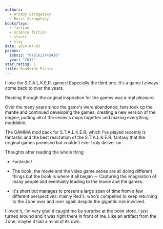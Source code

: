 ```yaml
---
authors:
  - Arkady Strugatsky
  - Boris Strugatsky
books/tags:
  - fiction
  - science fiction
  - slavic
  - slay
date: 2024-04-03
params:
  isbn13: "9781613743416"
  year: "2012"
star_rating: 5
title: Roadside Picnic
---
```


I love the S.T.A.L.K.E.R. games! Especially the third one. It's a game I always come back to over the years.

Reading through the original inspiration for the games was a real pleasure.

<!--more-->

Over the many years since the game's were abandoned, fans took up the mantle and continued developing the games, creating a new version of the engine, putting all of the series's maps together and making everything moddable.

The GAMMA mod pack for S.T.A.L.K.E.R. which I've played recently is fantastic and the best realization of the S.T.A.L.K.E.R. fantasy that the original games promised but couldn't ever truly deliver on.

Thoughts after reading the whole thing:

- Fantastic!

- The book, the movie and the video game series are all doing different things but the book is where it all began -- Capturing the imagination of many people and eventually leading to the movie and the games.

- It's short but manages to present a large span of time from a few different perspectives: mainly Red's, who's compelled to keep returning to the Zone over and over again despite the gigantic risk involved.

I loved it, I'm very glad it caught me by surprise at the book store. I just turned around and it was right there in front of me. Like an artifact from the Zone, maybe it had a mind of its own.
